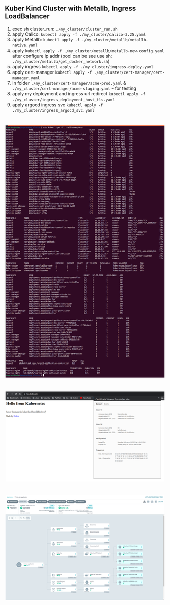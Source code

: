 ## Kuber Kind Cluster with Metallb, Ingress LoadBalancer

1) exec sh cluster_run: `./my_cluster/cluster_run.sh`
2) apply Calico: `kubectl apply -f ./my_cluster/calico-3.25.yaml`
3) apply Metallb: `kubectl apply -f ./my_cluster/metallb/metallb-native.yaml`
4) apply `kubectl apply -f ./my_cluster/metallb/metallb-new-config.yaml` after configure ip addr (pool can be see use sh: `./my_cluster/metallb/get_docker_network.sh`)
5) apply ingress `kubectl apply -f ./my_cluster/ingress-deploy.yaml`
6) apply cert-manager `kubectl apply -f ./my_cluster/cert-manager/cert-manager.yaml`
7) in folder `./my_cluster/cert-manager/acme-prod.yaml` & `./my_cluster/cert-manager/acme-staging.yaml` - for testing
8) apply my deployment and ingress url redirect `kubectl apply -f ./my_cluster/ingress_deployment_host_tls.yaml`
9) apply argocd ingress svc `kubectl apply -f ./my_cluster/ingress_argocd_svc.yaml`

#

<p align="center"> 
<a href="https://raw.githubusercontent.com/Dodexq/kuber_start/main/screenshots/cluster01.png" rel="some text"><img src="https://raw.githubusercontent.com/Dodexq/kuber_start/main/screenshots/cluster01.png" alt="" width="500" /></a>
</p>

#

<p align="center"> 
<a href="https://raw.githubusercontent.com/Dodexq/kuber_start/main/screenshots/host_foo.png" rel="some text"><img src="https://raw.githubusercontent.com/Dodexq/kuber_start/main/screenshots/host_foo.png" alt="" width="500" /></a>
</p>

#

#

<p align="center"> 
<a href="https://raw.githubusercontent.com/Dodexq/kuber_start/main/screenshots/host_foo.png" rel="some text"><img src="https://raw.githubusercontent.com/Dodexq/kuber_start/main/screenshots/argocd_screen01.png" alt="" width="500" /></a>
</p>

#